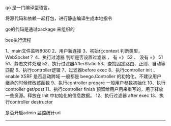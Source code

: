 go 是一门编译型语言，

将源代码和依赖一起打包，进行静态编译生成本地指令


go的代码是通过package 来组织的



bee执行流程

1、main文件监听8080
2、用户新连接
3、初始化context
    判断类型，WebSocket？ 
4、执行过滤器
    判断是否设置过滤器 ， 有 =》 52  、 没有 =》 51
51、静态文件处理
52、执行过滤器AfterStatic
53、查找固定路由、正则、自动等匹配
6、执行controller逻辑
7、过滤器before exec
8、执行controller init 、 enable XSRF 是否启动跨域
    一般都是 beego.Controller 的初始化，不建议用户继承的时候修改该函数
9、执行controller prepare 
    一般用户参数初始化
10、执行controller  get/post
11、执行controller finish
    预留给用户用来重写的，用于释放一些资源。释放在 Init 中初始化的信息数据。
12、执行过滤器 after exec
13、执行controller  destructor

是否开启admin
监控统计url

---



